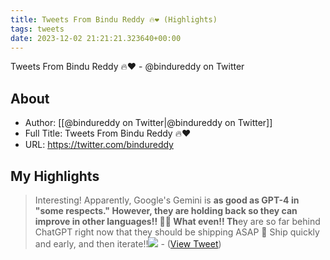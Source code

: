 ```yaml
---
title: Tweets From Bindu Reddy 🔥❤️ (Highlights)
tags: tweets
date: 2023-12-02 21:21:21.323640+00:00
---
```

Tweets From Bindu Reddy 🔥❤️ - @bindureddy on Twitter

## About
- Author: [[@bindureddy on Twitter|@bindureddy on Twitter]]
- Full Title: Tweets From Bindu Reddy 🔥❤️
- URL: https://twitter.com/bindureddy

## My Highlights
> Interesting! Apparently, Google's Gemini is **as good as **GPT-4 in "some respects."
> However, they are holding back so they can improve in other languages!! 🤯🤯
> Wh**at even!! Th**ey are so far behind ChatGPT right now that they should be shipping ASAP 🚢
> Ship quickly and early, and then iterate!!<img src='https://pbs.twimg.com/media/GAXPQyZb0AALbGV.png'/>
\-  ([View Tweet](https://twitter.com/bindureddy/status/1731019149869215923))


